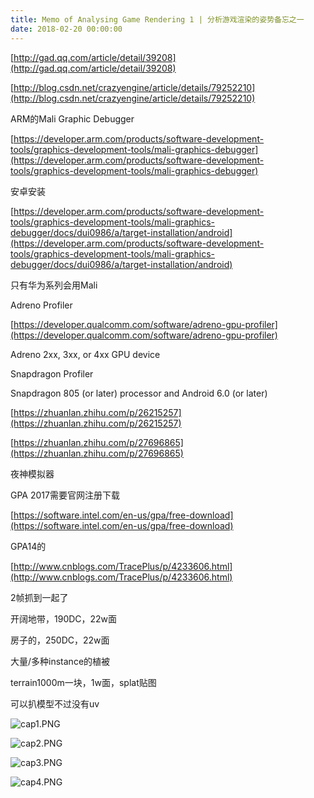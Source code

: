 ```yaml
---
title: Memo of Analysing Game Rendering 1 | 分析游戏渲染的姿势备忘之一
date: 2018-02-20 00:00:00
---
```


[http://gad.qq.com/article/detail/39208](http://gad.qq.com/article/detail/39208)

[http://blog.csdn.net/crazyengine/article/details/79252210](http://blog.csdn.net/crazyengine/article/details/79252210)

ARM的Mali Graphic Debugger

[https://developer.arm.com/products/software-development-tools/graphics-development-tools/mali-graphics-debugger](https://developer.arm.com/products/software-development-tools/graphics-development-tools/mali-graphics-debugger)

安卓安装

[https://developer.arm.com/products/software-development-tools/graphics-development-tools/mali-graphics-debugger/docs/dui0986/a/target-installation/android](https://developer.arm.com/products/software-development-tools/graphics-development-tools/mali-graphics-debugger/docs/dui0986/a/target-installation/android)

只有华为系列会用Mali

Adreno Profiler

[https://developer.qualcomm.com/software/adreno-gpu-profiler](https://developer.qualcomm.com/software/adreno-gpu-profiler)

Adreno 2xx, 3xx, or 4xx GPU device

Snapdragon Profiler

Snapdragon 805 (or later) processor and Android 6.0 (or later)

[https://zhuanlan.zhihu.com/p/26215257](https://zhuanlan.zhihu.com/p/26215257)

[https://zhuanlan.zhihu.com/p/27696865](https://zhuanlan.zhihu.com/p/27696865)

夜神模拟器

GPA 2017需要官网注册下载

[https://software.intel.com/en-us/gpa/free-download](https://software.intel.com/en-us/gpa/free-download)

GPA14的

[http://www.cnblogs.com/TracePlus/p/4233606.html](http://www.cnblogs.com/TracePlus/p/4233606.html)

2帧抓到一起了

开阔地带，190DC，22w面

房子的，250DC，22w面

大量/多种instance的植被

terrain1000m一块，1w面，splat贴图

可以扒模型不过没有uv

![cap1.PNG](/images/cap1.jpg)

![cap2.PNG](/images/cap2.jpg)

![cap3.PNG](/images/cap3.jpg)

![cap4.PNG](/images/cap4.jpg)
